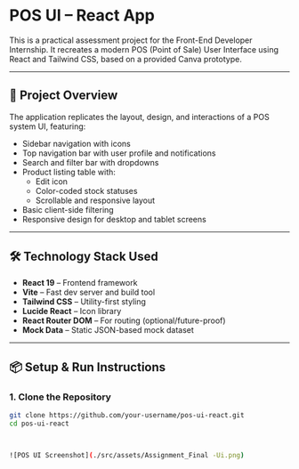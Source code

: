 # POS UI – React App

This is a practical assessment project for the Front-End Developer Internship. It recreates a modern POS (Point of Sale) User Interface using React and Tailwind CSS, based on a provided Canva prototype.

---

## 🚀 Project Overview

The application replicates the layout, design, and interactions of a POS system UI, featuring:

- Sidebar navigation with icons
- Top navigation bar with user profile and notifications
- Search and filter bar with dropdowns
- Product listing table with:
  - Edit icon
  - Color-coded stock statuses
  - Scrollable and responsive layout
- Basic client-side filtering
- Responsive design for desktop and tablet screens

---

## 🛠️ Technology Stack Used

- **React 19** – Frontend framework
- **Vite** – Fast dev server and build tool
- **Tailwind CSS** – Utility-first styling
- **Lucide React** – Icon library
- **React Router DOM** – For routing (optional/future-proof)
- **Mock Data** – Static JSON-based mock dataset

---

## 📦 Setup & Run Instructions

### 1. Clone the Repository
```bash
git clone https://github.com/your-username/pos-ui-react.git
cd pos-ui-react



![POS UI Screenshot](./src/assets/Assignment_Final -Ui.png)
